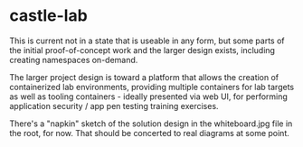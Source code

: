 # castle-lab
This is current not in a state that is useable in any form, but some parts of the initial proof-of-concept work and the larger design exists, including creating namespaces on-demand.

The larger project design is toward a platform that allows the creation of containerized lab environments, providing multiple containers for lab targets as well as tooling containers - ideally presented via web UI, for performing application security / app pen testing training exercises.

There's a "napkin" sketch of the solution design in the whiteboard.jpg file in the root, for now. That should be concerted to real diagrams at some point.
